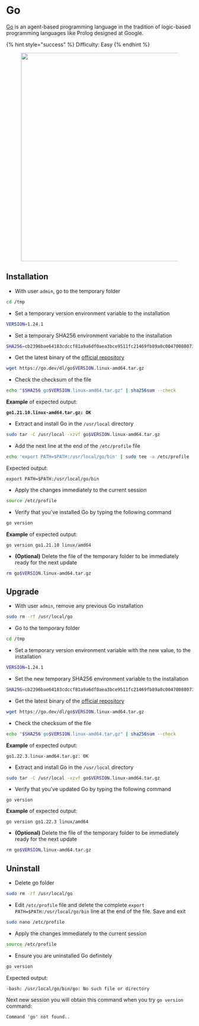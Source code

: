 # Go

[Go](https://github.com/golang/go) is an agent-based programming language in the tradition of logic-based programming languages like Prolog designed at Google.

{% hint style="success" %}
Difficulty: Easy
{% endhint %}

<figure><img src="../../.gitbook/assets/golang.png" alt="" width="563"><figcaption></figcaption></figure>

## Installation

* With user `admin`, go to the temporary folder

```bash
cd /tmp
```

* Set a temporary version environment variable to the installation

```bash
VERSION=1.24.1
```

* Set a temporary SHA256 environment variable to the installation

```bash
SHA256=cb2396bae64183cdccf81a9a6df0aea3bce9511fc21469fb89a0c00470088073
```

* Get the latest binary of the [official repository](https://go.dev/dl/)

```bash
wget https://go.dev/dl/go$VERSION.linux-amd64.tar.gz
```

* Check the checksum of the file

```bash
echo "$SHA256 go$VERSION.linux-amd64.tar.gz" | sha256sum --check
```

**Example** of expected output:

<pre><code><strong>go1.21.10.linux-amd64.tar.gz: OK
</strong></code></pre>

* Extract and install Go in the `/usr/local` directory

```bash
sudo tar -C /usr/local -xzvf go$VERSION.linux-amd64.tar.gz
```

* Add the next line at the end of the `/etc/profile` file

```bash
echo 'export PATH=$PATH:/usr/local/go/bin' | sudo tee -a /etc/profile
```

Expected output:

```
export PATH=$PATH:/usr/local/go/bin
```

* Apply the changes immediately to the current session

```bash
source /etc/profile
```

* Verify that you've installed Go by typing the following command

```bash
go version
```

**Example** of expected output:

```
go version go1.21.10 linux/amd64
```

* **(Optional)** Delete the file of the temporary folder to be immediately ready for the next update

```bash
rm go$VERSION.linux-amd64.tar.gz
```

## Upgrade

* With user `admin`, remove any previous Go installation

```bash
sudo rm -rf /usr/local/go
```

* Go to the temporary folder

```bash
cd /tmp
```

* Set a temporary version environment variable with the new value, to the installation

```bash
VERSION=1.24.1
```

* Set the new temporary SHA256 environment variable to the installation

```bash
SHA256=cb2396bae64183cdccf81a9a6df0aea3bce9511fc21469fb89a0c00470088073
```

* Get the latest binary of the [official repository](https://go.dev/dl/)

```bash
wget https://go.dev/dl/go$VERSION.linux-amd64.tar.gz
```

* Check the checksum of the file

```bash
echo "$SHA256 go$VERSION.linux-amd64.tar.gz" | sha256sum --check
```

**Example** of expected output:

```
go1.22.3.linux-amd64.tar.gz: OK
```

* Extract and install Go in the `/usr/local` directory

```bash
sudo tar -C /usr/local -xzvf go$VERSION.linux-amd64.tar.gz
```

* Verify that you've updated Go by typing the following command

```
go version
```

**Example** of expected output:

```
go version go1.22.3 linux/amd64
```

* **(Optional)** Delete the file of the temporary folder to be immediately ready for the next update

```bash
rm go$VERSION.linux-amd64.tar.gz
```

## Uninstall

* Delete go folder

```bash
sudo rm -rf /usr/local/go
```

* Edit `/etc/profile` file and delete the complete `export PATH=$PATH:/usr/local/go/bin` line at the end of the file. Save and exit

```bash
sudo nano /etc/profile
```

* Apply the changes immediately to the current session

```bash
source /etc/profile
```

* Ensure you are uninstalled Go definitely

```bash
go version
```

Expected output:

```
-bash: /usr/local/go/bin/go: No such file or directory
```

Next new session you will obtain this command when you try `go version` command:

```
Command 'go' not found..
```
